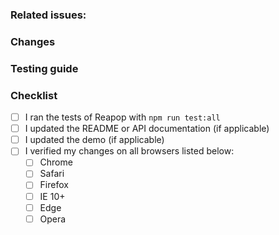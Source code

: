 ### Related issues: <!-- If applicable: reference any related issues. E.g: #4515   --> 
### Changes
<!-- Describe and explain the changes you made. --> 
<!-- If applicable: add some screenshots --> 


### Testing guide
<!-- Describe the steps to test the changes made --> 


### Checklist
- [ ] I ran the tests of Reapop with `npm run test:all` 
- [ ] I updated the README or API documentation (if applicable)
- [ ] I updated the demo (if applicable)
- [ ] I verified my changes on all browsers listed below:
  - [ ] Chrome
  - [ ] Safari
  - [ ] Firefox
  - [ ] IE 10+
  - [ ] Edge
  - [ ] Opera
